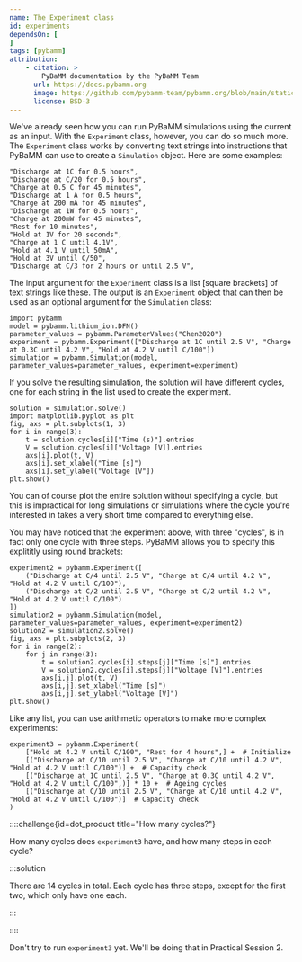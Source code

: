 ```yaml
---
name: The Experiment class
id: experiments
dependsOn: [
]
tags: [pybamm]
attribution: 
    - citation: >
        PyBaMM documentation by the PyBaMM Team
      url: https://docs.pybamm.org
      image: https://github.com/pybamm-team/pybamm.org/blob/main/static/images/pybamm_logo.svg
      license: BSD-3
---
```


We've already seen how you can run PyBaMM simulations using the current as an input. With the `Experiment` class, however, you can do so much more. The `Experiment` class works by converting text strings into instructions that PyBaMM can use to create a `Simulation` object. Here are some examples:

```
"Discharge at 1C for 0.5 hours",
"Discharge at C/20 for 0.5 hours",
"Charge at 0.5 C for 45 minutes",
"Discharge at 1 A for 0.5 hours",
"Charge at 200 mA for 45 minutes",
"Discharge at 1W for 0.5 hours",
"Charge at 200mW for 45 minutes",
"Rest for 10 minutes",
"Hold at 1V for 20 seconds",
"Charge at 1 C until 4.1V",
"Hold at 4.1 V until 50mA",
"Hold at 3V until C/50",
"Discharge at C/3 for 2 hours or until 2.5 V",
```

The input argument for the `Experiment` class is a list [square brackets] of text strings like these. The output is an `Experiment` object that can then be used as an optional argument for the `Simulation` class:

```
import pybamm
model = pybamm.lithium_ion.DFN()
parameter_values = pybamm.ParameterValues("Chen2020")
experiment = pybamm.Experiment(["Discharge at 1C until 2.5 V", "Charge at 0.3C until 4.2 V", "Hold at 4.2 V until C/100"])
simulation = pybamm.Simulation(model, parameter_values=parameter_values, experiment=experiment)
```

If you solve the resulting simulation, the solution will have different cycles, one for each string in the list used to create the experiment.

```
solution = simulation.solve()
import matplotlib.pyplot as plt
fig, axs = plt.subplots(1, 3)
for i in range(3):
    t = solution.cycles[i]["Time (s)"].entries
    V = solution.cycles[i]["Voltage [V]].entries
    axs[i].plot(t, V)
    axs[i].set_xlabel("Time [s]")
    axs[i].set_ylabel("Voltage [V"])
plt.show()
```

You can of course plot the entire solution without specifying a cycle, but this is impractical for long simulations or simulations where the cycle you're interested in takes a very short time compared to everything else.

You may have noticed that the experiment above, with three "cycles", is in fact only one cycle with three steps. PyBaMM allows you to specify this explititly using round brackets:

```
experiment2 = pybamm.Experiment([
    ("Discharge at C/4 until 2.5 V", "Charge at C/4 until 4.2 V", "Hold at 4.2 V until C/100"),
    ("Discharge at C/2 until 2.5 V", "Charge at C/2 until 4.2 V", "Hold at 4.2 V until C/100")
])
simulation2 = pybamm.Simulation(model, parameter_values=parameter_values, experiment=experiment2)
solution2 = simulation2.solve()
fig, axs = plt.subplots(2, 3)
for i in range(2):
    for j in range(3):
        t = solution2.cycles[i].steps[j]["Time [s]"].entries
        V = solution2.cycles[i].steps[j]["Voltage [V]"].entries
        axs[i,j].plot(t, V)
        axs[i,j].set_xlabel("Time [s]")
        axs[i,j].set_ylabel("Voltage [V]")
plt.show()
```

Like any list, you can use arithmetic operators to make more complex experiments:

```
experiment3 = pybamm.Experiment(
    ["Hold at 4.2 V until C/100", "Rest for 4 hours",] +  # Initialize
    [("Discharge at C/10 until 2.5 V", "Charge at C/10 until 4.2 V", "Hold at 4.2 V until C/100")] +  # Capacity check
    [("Discharge at 1C until 2.5 V", "Charge at 0.3C until 4.2 V", "Hold at 4.2 V until C/100",)] * 10 +  # Ageing cycles
    [("Discharge at C/10 until 2.5 V", "Charge at C/10 until 4.2 V", "Hold at 4.2 V until C/100")]  # Capacity check
)
```

::::challenge{id=dot_product title="How many cycles?"}

How many cycles does `experiment3` have, and how many steps in each cycle?

:::solution

There are 14 cycles in total. Each cycle has three steps, except for the first two, which only have one each.

:::

::::

Don't try to run `experiment3` yet. We'll be doing that in Practical Session 2.